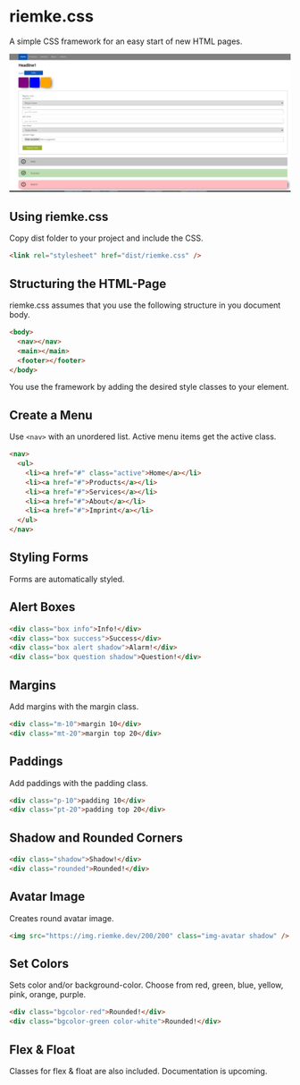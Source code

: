 # riemke.css

A simple CSS framework for an easy start of new HTML pages.

![Screenshot of an example](/examples/1.png?raw=true "example")

## Using riemke.css

Copy dist folder to your project and include the CSS.

```html
<link rel="stylesheet" href="dist/riemke.css" />
```

## Structuring the HTML-Page

riemke.css assumes that you use the following structure in you document body.

```html
<body>
  <nav></nav>
  <main></main>
  <footer></footer>
</body>
```

You use the framework by adding the desired style classes to your element.

## Create a Menu

Use `<nav>` with an unordered list. Active menu items get the active class.

```html
<nav>
  <ul>
    <li><a href="#" class="active">Home</a></li>
    <li><a href="#">Products</a></li>
    <li><a href="#">Services</a></li>
    <li><a href="#">About</a></li>
    <li><a href="#">Imprint</a></li>
  </ul>
</nav>
```

## Styling Forms

Forms are automatically styled.

## Alert Boxes

```html
<div class="box info">Info!</div>
<div class="box success">Success</div>
<div class="box alert shadow">Alarm!</div>
<div class="box question shadow">Question!</div>
```

## Margins

Add margins with the margin class.

```html
<div class="m-10">margin 10</div>
<div class="mt-20">margin top 20</div>
```

## Paddings

Add paddings with the padding class.

```html
<div class="p-10">padding 10</div>
<div class="pt-20">padding top 20</div>
```

## Shadow and Rounded Corners

```html
<div class="shadow">Shadow!</div>
<div class="rounded">Rounded!</div>
```

## Avatar Image

Creates round avatar image.

```html
<img src="https://img.riemke.dev/200/200" class="img-avatar shadow" />
```

## Set Colors

Sets color and/or background-color. Choose from red, green, blue, yellow, pink, orange, purple.

```html
<div class="bgcolor-red">Rounded!</div>
<div class="bgcolor-green color-white">Rounded!</div>
```

## Flex & Float

Classes for flex & float are also included. Documentation is upcoming.
